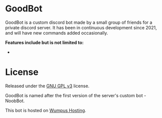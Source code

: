 # GoodBot

GoodBot is a custom discord bot made by a small group of friends for a private discord server. It has been in continuous development since 2021, and will have new commands added occasionally.

**Features include but is not limited to:**

-

# License

Released under the [GNU GPL v3](https://www.gnu.org/licenses/gpl-3.0.en.html) license.

GoodBot is named after the first version of the server's custom bot - NoobBot.

This bot is hosted on [Wumpus Hosting](https://wumpus.host).
